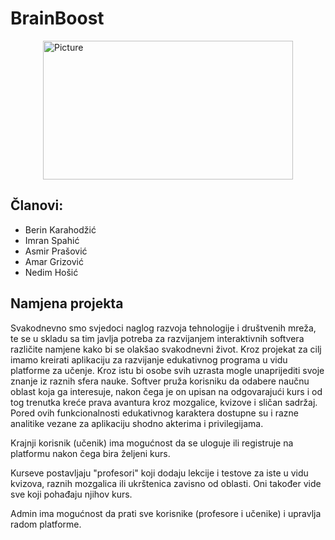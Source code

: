 # BrainBoost

<img src="https://user-images.githubusercontent.com/62642796/227766262-4059e3bf-f536-418c-8e80-2f0d7359d06d.png" 
        alt="Picture" 
        width="400" 
        height="222" 
        style="display: block; margin: 0 auto" />

## Članovi:
* Berin Karahodžić
* Imran Spahić
* Asmir Prašović
* Amar Grizović
* Nedim Hošić

## Namjena projekta 
Svakodnevno smo svjedoci naglog razvoja tehnologije i društvenih mreža, te se u skladu sa tim javlja potreba za razvijanjem interaktivnih softvera različite namjene kako bi se olakšao svakodnevni život. Kroz projekat za cilj imamo kreirati aplikaciju za razvijanje edukativnog programa u vidu platforme za učenje. Kroz istu bi osobe svih uzrasta mogle unaprijediti svoje znanje iz raznih sfera nauke. Softver pruža korisniku da odabere naučnu oblast koja ga interesuje, nakon čega je on upisan na odgovarajući kurs i od tog trenutka kreće prava avantura kroz mozgalice, kvizove i sličan sadržaj. Pored ovih funkcionalnosti edukativnog karaktera dostupne su i razne analitike vezane za aplikaciju shodno akterima i privilegijama.

Krajnji korisnik (učenik) ima mogućnost da se uloguje ili registruje na platformu nakon čega bira željeni kurs.

Kurseve postavljaju "profesori" koji dodaju lekcije i testove za iste u vidu kvizova, raznih mozgalica ili ukrštenica zavisno od oblasti.
Oni također vide sve koji pohađaju njihov kurs.

Admin ima mogućnost da prati sve korisnike (profesore i učenike) i upravlja radom platforme.

